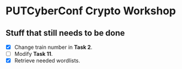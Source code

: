 # PUTCyberConf Crypto Workshop

## Stuff that still needs to be done

- [x] Change train number in **Task 2**.
- [ ] Modify **Task 11**.
- [x] Retrieve needed wordlists.
